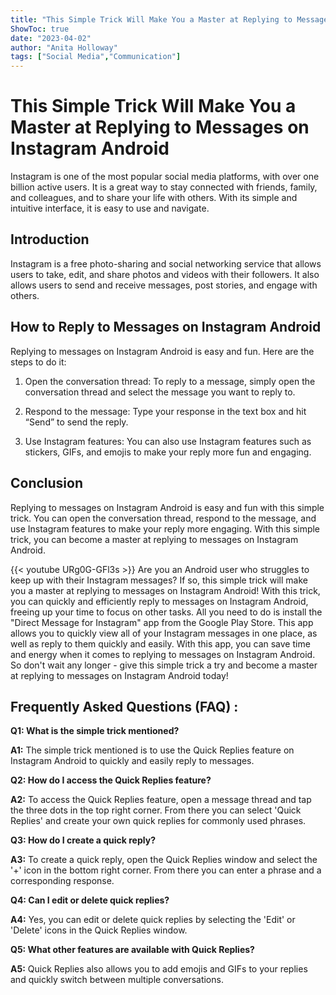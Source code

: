 ```yaml
---
title: "This Simple Trick Will Make You a Master at Replying to Messages on Instagram Android!"
ShowToc: true 
date: "2023-04-02"
author: "Anita Holloway" 
tags: ["Social Media","Communication"]
---
```

# This Simple Trick Will Make You a Master at Replying to Messages on Instagram Android

Instagram is one of the most popular social media platforms, with over one billion active users. It is a great way to stay connected with friends, family, and colleagues, and to share your life with others. With its simple and intuitive interface, it is easy to use and navigate.

## Introduction 

Instagram is a free photo-sharing and social networking service that allows users to take, edit, and share photos and videos with their followers. It also allows users to send and receive messages, post stories, and engage with others.

## How to Reply to Messages on Instagram Android

Replying to messages on Instagram Android is easy and fun. Here are the steps to do it:

1. Open the conversation thread: To reply to a message, simply open the conversation thread and select the message you want to reply to.

2. Respond to the message: Type your response in the text box and hit “Send” to send the reply.

3. Use Instagram features: You can also use Instagram features such as stickers, GIFs, and emojis to make your reply more fun and engaging.

## Conclusion

Replying to messages on Instagram Android is easy and fun with this simple trick. You can open the conversation thread, respond to the message, and use Instagram features to make your reply more engaging. With this simple trick, you can become a master at replying to messages on Instagram Android.

{{< youtube URg0G-GFl3s >}} 
Are you an Android user who struggles to keep up with their Instagram messages? If so, this simple trick will make you a master at replying to messages on Instagram Android! With this trick, you can quickly and efficiently reply to messages on Instagram Android, freeing up your time to focus on other tasks. All you need to do is install the "Direct Message for Instagram" app from the Google Play Store. This app allows you to quickly view all of your Instagram messages in one place, as well as reply to them quickly and easily. With this app, you can save time and energy when it comes to replying to messages on Instagram Android. So don't wait any longer - give this simple trick a try and become a master at replying to messages on Instagram Android today!

## Frequently Asked Questions (FAQ) :
**Q1: What is the simple trick mentioned?**

**A1:** The simple trick mentioned is to use the Quick Replies feature on Instagram Android to quickly and easily reply to messages. 

**Q2: How do I access the Quick Replies feature?**

**A2:** To access the Quick Replies feature, open a message thread and tap the three dots in the top right corner. From there you can select 'Quick Replies' and create your own quick replies for commonly used phrases. 

**Q3: How do I create a quick reply?**

**A3:** To create a quick reply, open the Quick Replies window and select the '+' icon in the bottom right corner. From there you can enter a phrase and a corresponding response. 

**Q4: Can I edit or delete quick replies?**

**A4:** Yes, you can edit or delete quick replies by selecting the 'Edit' or 'Delete' icons in the Quick Replies window. 

**Q5: What other features are available with Quick Replies?**

**A5:** Quick Replies also allows you to add emojis and GIFs to your replies and quickly switch between multiple conversations.


